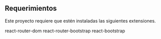 ## Requerimientos
Este proyecto requiere que estén instaladas las siguientes extensiones.

react-router-dom
react-router-bootstrap
react-bootstrap
